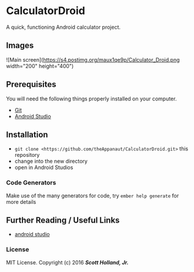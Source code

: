 # CalculatorDroid

A quick, functioning Android calculator project.

## Images

![Main screen](https://s4.postimg.org/maux1qe9p/Calculator_Droid.png width="200" height="400")

## Prerequisites

You will need the following things properly installed on your computer.

* [Git](http://git-scm.com/)
* [Android Studio](https://developer.android.com/studio/index.html)

## Installation

* `git clone <https://github.com/theAppanaut/CalculatorDroid.git>` this repository
* change into the new directory
* open in Android Studios

### Code Generators

Make use of the many generators for code, try `ember help generate` for more details

## Further Reading / Useful Links

* [android studio](https://developer.android.com/studio/intro/index.html)

### License

MIT License. Copyright (c) 2016 **_Scott Holland, Jr._**
